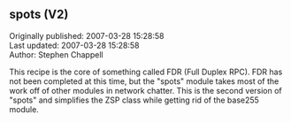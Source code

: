 ## spots (V2)  
Originally published: 2007-03-28 15:28:58  
Last updated: 2007-03-28 15:28:58  
Author: Stephen Chappell  
  
This recipe is the core of something called FDR
(Full Duplex RPC). FDR has not been completed at
this time, but the "spots" module takes most of
the work off of other modules in network chatter.
This is the second version of "spots" and simplifies
the ZSP class while getting rid of the base255 module.